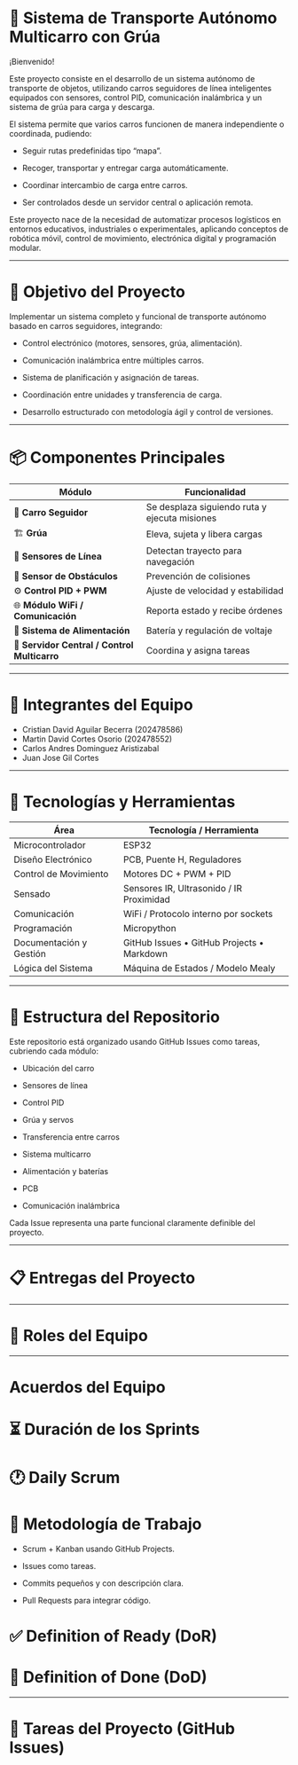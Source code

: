 # 🚗 Sistema de Transporte Autónomo Multicarro con Grúa
¡Bienvenido!

Este proyecto consiste en el desarrollo de un sistema autónomo de transporte de objetos, utilizando carros seguidores de línea inteligentes equipados con sensores, control PID, comunicación inalámbrica y un sistema de grúa para carga y descarga.

El sistema permite que varios carros funcionen de manera independiente o coordinada, pudiendo:

- Seguir rutas predefinidas tipo “mapa”.

- Recoger, transportar y entregar carga automáticamente.

- Coordinar intercambio de carga entre carros.

- Ser controlados desde un servidor central o aplicación remota.

Este proyecto nace de la necesidad de automatizar procesos logísticos en entornos educativos, industriales o experimentales, aplicando conceptos de robótica móvil, control de movimiento, electrónica digital y programación modular.

--------------------------------------------------------------------------------------------------------------------------------------------------------------------------------------------------------------------------------------------

# 🎯 Objetivo del Proyecto
Implementar un sistema completo y funcional de transporte autónomo basado en carros seguidores, integrando:

- Control electrónico (motores, sensores, grúa, alimentación).

- Comunicación inalámbrica entre múltiples carros.

- Sistema de planificación y asignación de tareas.

- Coordinación entre unidades y transferencia de carga.

- Desarrollo estructurado con metodología ágil y control de versiones.

--------------------------------------------------------------------------------------------------------------------------------------------------------------------------------------------------------------------------------------------

# 📦 Componentes Principales
| Módulo                                       | Funcionalidad                                 |
| -------------------------------------------- | --------------------------------------------- |
| 🤖 **Carro Seguidor**                        | Se desplaza siguiendo ruta y ejecuta misiones |
| 🏗️ **Grúa**                                  | Eleva, sujeta y libera cargas                 |
| 🎯 **Sensores de Línea**                     | Detectan trayecto para navegación             |
| 🚧 **Sensor de Obstáculos**                  | Prevención de colisiones                      |
| ⚙️ **Control PID + PWM**                     | Ajuste de velocidad y estabilidad             |
| 🌐 **Módulo WiFi / Comunicación**            | Reporta estado y recibe órdenes               |
| 🔋 **Sistema de Alimentación**               | Batería y regulación de voltaje               |
| 🧠 **Servidor Central / Control Multicarro** | Coordina y asigna tareas                      |

--------------------------------------------------------------------------------------------------------------------------------------------------------------------------------------------------------------------------------------------

# 👥 Integrantes del Equipo
- Cristian David Aguilar Becerra (202478586)
- Martin David Cortes Osorio (202478552)
- Carlos Andres Dominguez Aristizabal
- Juan Jose Gil Cortes

--------------------------------------------------------------------------------------------------------------------------------------------------------------------------------------------------------------------------------------------

# 🚀 Tecnologías y Herramientas
| Área                    | Tecnología / Herramienta                   |
| ----------------------- | ------------------------------------------ |
| Microcontrolador        | ESP32                                      |
| Diseño Electrónico      | PCB, Puente H, Reguladores                 |
| Control de Movimiento   | Motores DC + PWM + PID                     |
| Sensado                 | Sensores IR, Ultrasonido / IR Proximidad   |
| Comunicación            | WiFi / Protocolo interno por sockets       |
| Programación            | Micropython                                |
| Documentación y Gestión | GitHub Issues • GitHub Projects • Markdown |
| Lógica del Sistema      | Máquina de Estados / Modelo Mealy          |

--------------------------------------------------------------------------------------------------------------------------------------------------------------------------------------------------------------------------------------------

# 📂 Estructura del Repositorio
Este repositorio está organizado usando GitHub Issues como tareas, cubriendo cada módulo:

- Ubicación del carro

- Sensores de línea

- Control PID

- Grúa y servos

- Transferencia entre carros

- Sistema multicarro

- Alimentación y baterías

- PCB

- Comunicación inalámbrica

Cada Issue representa una parte funcional claramente definible del proyecto.

--------------------------------------------------------------------------------------------------------------------------------------------------------------------------------------------------------------------------------------------

# 📋 Entregas del Proyecto

--------------------------------------------------------------------------------------------------------------------------------------------------------------------------------------------------------------------------------------------

# 🧭 Roles del Equipo

--------------------------------------------------------------------------------------------------------------------------------------------------------------------------------------------------------------------------------------------

# Acuerdos del Equipo
# ⏳ Duración de los Sprints
# 🕐 Daily Scrum
# 🧱 Metodología de Trabajo
- Scrum + Kanban usando GitHub Projects.

- Issues como tareas.

- Commits pequeños y con descripción clara.

- Pull Requests para integrar código.

# ✅ Definition of Ready (DoR)

# 🧩 Definition of Done (DoD)

--------------------------------------------------------------------------------------------------------------------------------------------------------------------------------------------------------------------------------------------

# 📝 Tareas del Proyecto (GitHub Issues)
